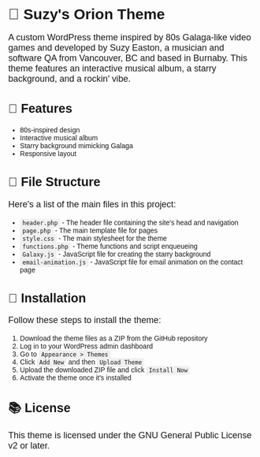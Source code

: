 <!DOCTYPE html>
<html>
<head>
  <meta charset="UTF-8">
  <style>
    body {
      font-family: Arial, sans-serif;
    }
    h1 {
      font-size: 30px;
    }
    h2 {
      font-size: 25px;
    }
    p {
      font-size: 18px;
    }
    code {
      background-color: #F0F0F0;
      padding: 2px 5px;
      border-radius: 3px;
    }
  </style>
</head>
<body>
  <h1>🚀 Suzy's Orion Theme</h1>
  <p>A custom WordPress theme inspired by 80s Galaga-like video games and developed by Suzy Easton, a musician and software QA from Vancouver, BC and based in Burnaby. This theme features an interactive musical album, a starry background, and a rockin' vibe.</p>

  <h2>🎸 Features</h2>
  <ul>
    <li>80s-inspired design</li>
    <li>Interactive musical album</li>
    <li>Starry background mimicking Galaga</li>
    <li>Responsive layout</li>
  </ul>

  <h2>📂 File Structure</h2>
  <p>Here's a list of the main files in this project:</p>
  <ul>
    <li><code>header.php</code> - The header file containing the site's head and navigation</li>
    <li><code>page.php</code> - The main template file for pages</li>
    <li><code>style.css</code> - The main stylesheet for the theme</li>
    <li><code>functions.php</code> - Theme functions and script enqueueing</li>
    <li><code>Galaxy.js</code> - JavaScript file for creating the starry background</li>
    <li><code>email-animation.js</code> - JavaScript file for email animation on the contact page</li>
  </ul>

  <h2>🔧 Installation</h2>
  <p>Follow these steps to install the theme:</p>
  <ol>
    <li>Download the theme files as a ZIP from the GitHub repository</li>
    <li>Log in to your WordPress admin dashboard</li>
    <li>Go to <code>Appearance > Themes</code></li>
    <li>Click <code>Add New</code> and then <code>Upload Theme</code></li>
    <li>Upload the downloaded ZIP file and click <code>Install Now</code></li>
    <li>Activate the theme once it's installed</li>
  </ol>

  <h2>📚 License</h2>
  <p>This theme is licensed under the GNU General Public License v2 or later.</p>
</body>
</html>
